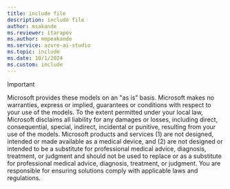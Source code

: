 ```yaml
---
title: include file
description: include file
author: msakande
ms.reviewer: itarapov
ms.author: mopeakande
ms.service: azure-ai-studio
ms.topic: include
ms.date: 10/1/2024
ms.custom: include
---
```


> [!IMPORTANT]
> Microsoft provides these models on an "as is" basis.  Microsoft makes no warranties, express or implied, guarantees or conditions with respect to your use of the models. To the extent permitted under your local law, Microsoft disclaims all liability for any damages or losses, including direct, consequential, special, indirect, incidental or punitive, resulting from your use of the models. Microsoft products and services (1) are not designed, intended or made available as a medical device, and (2) are not designed or intended to be a substitute for professional medical advice, diagnosis, treatment, or judgment and should not be used to replace or as a substitute for professional medical advice, diagnosis, treatment, or judgment.  You are responsible for ensuring solutions comply with applicable laws and regulations.